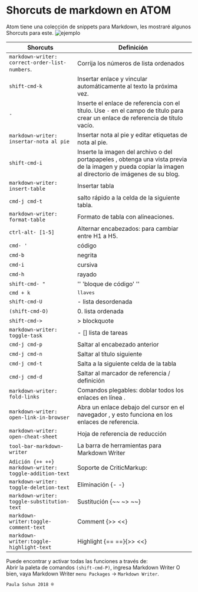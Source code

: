 # Shorcuts de markdown en ATOM

Atom tiene una colección de snippets para Markdown, les mostraré algunos Shorcuts para este.
![ejemplo](https://ericecholslive.files.wordpress.com/2013/02/shortcut.jpg)

  Shorcuts |Definición  
--|--
  `markdown-writer: correct-order-list-numbers`.|Corrija los números de lista ordenados   
  `shift-cmd-k` |Insertar enlace y vincular automáticamente al texto la próxima vez.
  `-`|Inserte el enlace de referencia con el título. Use `-` en el campo de título para crear un enlace de referencia de título vacío.
 `markdown-writer: insertar-nota al pie` | Insertar nota al pie y editar etiquetas de nota al pie.
  `shift-cmd-i`|  Inserte la imagen del archivo o del portapapeles , obtenga una vista previa de la imagen y pueda copiar la imagen al directorio  de imágenes de su blog.
  `markdown-writer: insert-table`| Insertar tabla  
  `cmd-j cmd-t`|salto rápido a la celda de la siguiente tabla.
  `markdown-writer: format-table`|  Formato de tabla con alineaciones.
  `ctrl-alt- [1-5]`| Alternar encabezados: para cambiar entre H1 a H5.  
  `cmd- '`|  código
  `cmd-b`|  negrita
`cmd-i`  | cursiva  
`cmd-h`  |  rayado
`shift-cmd- "`  |'' 'bloque de código' ''
`cmd + k`  | <kbd>llaves</kbd>
`shift-cmd-U`  |- lista desordenada
`(shift-cmd-O)`  |0. lista ordenada
`shift-cmd->`  |> blockquote
`markdown-writer: toggle-task`  |- [] lista de tareas
`cmd-j cmd-p`  |Saltar al encabezado anterior
`cmd-j cmd-n`  |Saltar al título siguiente
`cmd-j cmd-t`  |Salta a la siguiente celda de la tabla
`cmd-j cmd-d`  |Saltar al marcador de referencia / definición
`markdown-writer: fold-links`  |Comandos plegables: doblar todos los enlaces en línea .
`markdown-writer: open-link-in-browser`  |Abra un enlace debajo del cursor en el navegador , y esto funciona en los enlaces de referencia.
`markdown-writer: open-cheat-sheet`  | Hoja de referencia de reducción
`tool-bar-markdown-writer`  | La barra de herramientas para Markdown Writer
`Adición {++ ++} markdown-writer: toggle-addition-text`  | Soporte de CriticMarkup:
`markdown-writer: toggle-deletion-text`  |Eliminación {- -}
`markdown-writer: toggle-substitution-text`  |Sustitución {~~ ~> ~~}
`markdown-writer:toggle-comment-text`  | Comment {>> <<}
`markdown-writer:toggle-highlight-text`  |Highlight {== ==}{>> <<}
Puede encontrar y activar todas las funciones a través de:  
Abrir la paleta de comandos `(shift-cmd-P)`, ingresa Markdown Writer
O bien, vaya Markdown Writer `menu Packages` -> `Markdown Writer`.

`Paula Sshun 2018 ®`
